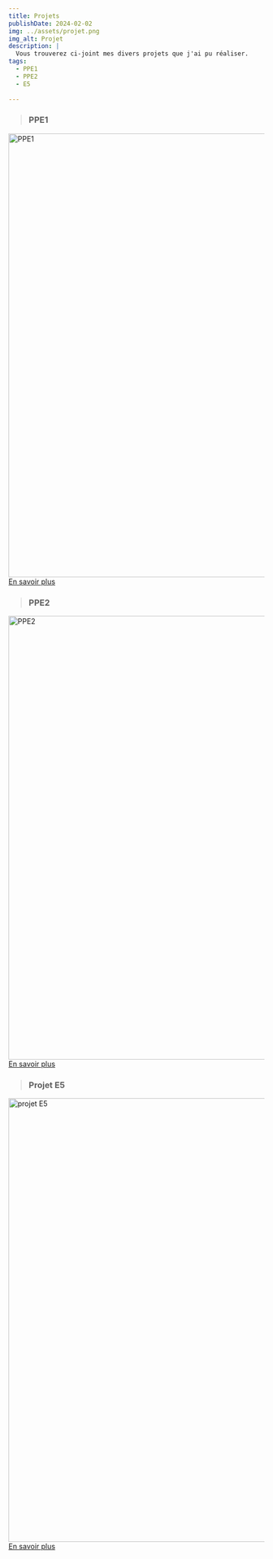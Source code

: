 ```yaml
---
title: Projets
publishDate: 2024-02-02
img: ../assets/projet.png
img_alt: Projet
description: |
  Vous trouverez ci-joint mes divers projets que j'ai pu réaliser.
tags:
  - PPE1
  - PPE2
  - E5
  
---
```

> ### PPE1
<a href="/realisations/projets/ppe1">
<img
					width="1553"
					height="873"
					src="../../assets/ppe1.webp"
					alt="PPE1"
				/>
En savoir plus
</a>

<br>

> ### PPE2
<a href="/realisations/projets/ppe2">
<img
					width="1553"
					height="873"
					src="../../assets/ppe2.webp"
					alt="PPE2"
				/>
En savoir plus
</a>

<br>


> ### Projet E5
<a href="/realisations/projets/projete5">
<img
					width="1553"
					height="873"
					src="../../assets/e5.webp"
					alt="projet E5"
				/>
En savoir plus
</a>



